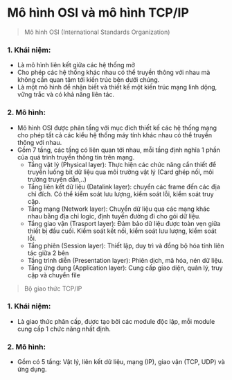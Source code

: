 # Mô hình OSI và mô hình TCP/IP
> Mô hình OSI (International Standards Organization)
### 1. Khái niệm:
- Là mô hình liên kết giữa các hệ thống mở
- Cho phép các hệ thống khác nhau có thể truyền thông với nhau mà không cần quan tâm tới kiến trúc bên dưới chúng.
- Là một mô hình để nhận biết và thiết kế một kiến trúc mạng linh dộng, vững trắc và có khả năng liên tác.
### 2. Mô hình:
- Mô hình OSI được phân tầng với mục đích thiết kế các hệ thống mạng cho phép tất cả các kiểu hệ thống máy tính khác nhau có thể truyền thông với nhau.
- Gồm 7 tầng, các tầng có liên quan tới nhau, mỗi tầng định nghĩa 1 phần của quá trình truyền thông tin trên mạng.
  - Tầng vật lý (Physical layer): Thực hiện các chức năng cần thiết để truyền luồng bit dữ liệu qua môi trường vật lý (Card ghép nối, môi trường truyền dẫn,..)
  - Tầng liên kết dữ liệu (Datalink layer): chuyển các frame đến các địa chỉ đích. Có thể kiểm soát lưu lượng, kiểm soát lỗi, kiểm soát truy cập.
  - Tầng mạng (Network layer): Chuyển dữ liệu qua các mạng khác nhau bằng địa chỉ logic, định tuyến đường đi cho gói dữ liệu.
  - Tầng giao vận (Trasport layer): Đảm bảo dữ liệu được toàn vẹn giữa thiết bị đầu cuối. Kiểm soát kết nối, kiểm soát lưu lượng, kiểm soát lỗi.
  - Tầng phiên (Session layer): Thiết lập, duy trì và đồng bộ hóa tính liên tác giữa 2 bên
  - Tầng trình diễn (Presentation layer): Phiên dịch, mã hóa, nén dữ liệu.
  - Tầng ứng dụng (Application layer): Cung cấp giao diện, quản lý, truy cập và chuyển file

> Bộ giao thức TCP/IP 
### 1. Khái niệm:
  - Là giao thức phân cấp, được tạo bởi các module độc lập, mỗi module cung cấp 1 chức năng nhất định.
### 2. Mô hình:
- Gồm có 5 tầng: Vật lý, liên kết dữ liệu, mạng (IP), giao vận (TCP, UDP) và ứng dụng.



